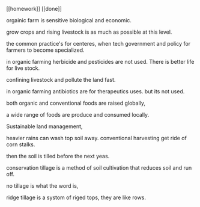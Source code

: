[[homework]] [[done]]

orgainic farm is sensitive biological and economic.

grow crops and rising livestock is as much as possible at this level.


the common practice's for centeres, when tech government and policy for farmers to become specialized.

in organic farming herbicide and pesticides are not used.
There is better life for live stock.

confining livestock and pollute the land fast.


in organic farming antibiotics are for therapeutics uses.
but its not used.

both organic and conventional foods are raised globally,

a wide range of foods are produce and consumed locally.


Sustainable land management,

heavier rains can wash top soil away.
conventional harvesting get ride of corn stalks.

then the soil is tilled before the next yeas.

conservation tillage is a method of soil cultivation that reduces soil and run off.

no tillage is what the word is,

ridge tillage is a systom of riged tops, they are like rows.














